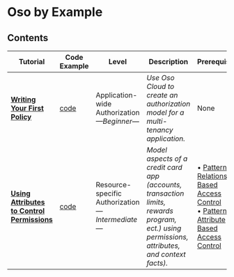 # Oso by Example

## Contents
| Tutorial | Code Example | Level | Description | Prerequisites |
|----------|-------------|-------|-------------|---------------|
| **[Writing Your First Policy](https://www.osohq.com/docs/tutorials/writing-your-first-policy/authz-for-multi-tenancy-apps)** | [code](./application-wide-access/multi-tenancy/human-resources-app-model/tutorials/0-human-resources-application.md) | Application-wide Authorization</br>*&mdash;Beginner&mdash;* | *Use Oso Cloud to create an authorization model for a multi-tenancy application.* | None
| **[Using Attributes to Control Permissions](https://www.osohq.com/docs/tutorials/controlling-permissions-with-attributes/overview)** | [code](./resource-specific-access/credit-card-app-model/README.md) | Resource-specific Authorization<br/>*&mdash;Intermediate&mdash;* | *Model aspects of a credit card app (accounts, transaction limits, rewards program, ect.) using permissions, attributes, and context facts).* | &bull; [Patterns in Relationship Based Access Control](https://www.osohq.com/docs/tutorials/four-steps-to-authz/app-modeling-basics/rebac-patterns)<br/> &bull; [Patterns in Attribute Based Access Control](https://www.osohq.com/docs/tutorials/four-steps-to-authz/app-modeling-basics/abac-patterns)<br/>